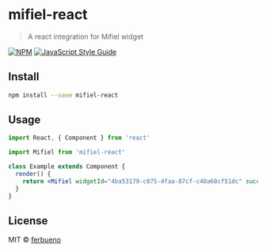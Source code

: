 # mifiel-react

> A react integration for Mifiel widget

[![NPM](https://img.shields.io/npm/v/mifiel-react.svg)](https://www.npmjs.com/package/mifiel-react) [![JavaScript Style Guide](https://img.shields.io/badge/code_style-standard-brightgreen.svg)](https://standardjs.com)

## Install

```bash
npm install --save mifiel-react
```

## Usage

```jsx
import React, { Component } from 'react'

import Mifiel from 'mifiel-react'

class Example extends Component {
  render() {
    return <Mifiel widgetId="4ba53179-c075-4faa-87cf-c40a68cf51dc" successButtonText="Ok" />
  }
}
```

## License

MIT © [ferbueno](https://github.com/ferbueno)

